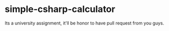 # simple-csharp-calculator
Its a university assignment, it'll be honor to have pull request from you guys.

